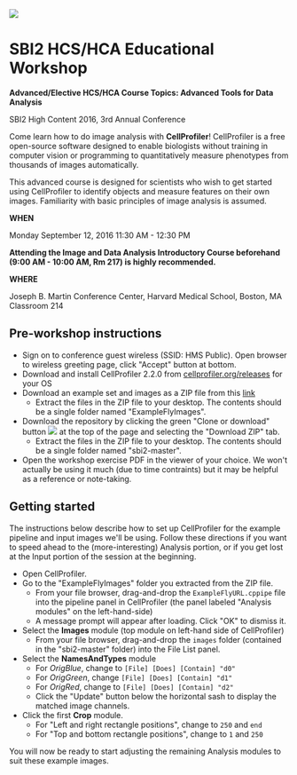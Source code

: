 <img src="http://i.imgur.com/WMFG0fo.png">

# SBI2 HCS/HCA Educational Workshop

**Advanced/Elective HCS/HCA Course Topics: Advanced Tools for Data Analysis**

SBI2 High Content 2016, 3rd Annual Conference

Come learn how to do image analysis with **CellProfiler**! CellProfiler is a free open-source software designed to enable biologists without training in computer vision or programming to quantitatively measure phenotypes from thousands of images automatically. 

This advanced course is designed for scientists who wish to get started using CellProfiler to identify objects and measure features on their own images. Familiarity with basic principles of image analysis is assumed. 

**WHEN**

Monday September 12, 2016
11:30 AM - 12:30 PM

**Attending the Image and Data Analysis Introductory Course beforehand (9:00 AM - 10:00 AM, Rm 217) is highly recommended.**

**WHERE**

Joseph B. Martin Conference Center, Harvard Medical School, Boston, MA
Classroom 214

## Pre-workshop instructions

- Sign on to conference guest wireless (SSID: HMS Public). Open browser to wireless greeting page, click "Accept" button at bottom.
- Download and install CellProfiler 2.2.0 from [cellprofiler.org/releases](http://cellprofiler.org/releases/) for your OS
- Download an example set and images as a ZIP file from this [link](http://d1zymp9ayga15t.cloudfront.net/content/Examplezips/ExampleFlyImages.zip)
  - Extract the files in the ZIP file to your desktop. The contents should be a single folder named "ExampleFlyImages".
- Download the repository by clicking the green "Clone or download" button <img src="https://help.github.com/assets/images/help/repository/clone-repo-clone-url-button.png"> at the top of the page and selecting the "Download ZIP" tab.
  - Extract the files in the ZIP file to your desktop. The contents should be a single folder named "sbi2-master".
- Open the workshop exercise PDF in the viewer of your choice. We won't actually be using it much (due to time contraints) but it may be helpful as a reference or note-taking.

## Getting started

The instructions below describe how to set up CellProfiler for the example pipeline and input images we'll be using. Follow these directions if you want to speed ahead to the (more-interesting) Analysis portion, or if you get lost at the Input portion of the session at the beginning.
- Open CellProfiler. 
- Go to the "ExampleFlyImages" folder you extracted from the ZIP file.
  - From your file browser, drag-and-drop the `ExampleFlyURL.cppipe` file into the pipeline panel in CellProfiler (the panel labeled "Analysis modules" on the left-hand-side)
  - A message prompt will appear after loading. Click "OK" to dismiss it.
- Select the **Images** module (top module on left-hand side of CellProfiler)
  - From your file browser, drag-and-drop the `images` folder (contained in the "sbi2-master" folder) into the File List panel.
- Select the **NamesAndTypes** module
  - For *OrigBlue*, change to `[File] [Does] [Contain] "d0"`
  - For *OrigGreen*, change  `[File] [Does] [Contain] "d1"`
  - For *OrigRed*, change to  `[File] [Does] [Contain] "d2"`
  - Click the "Update" button below the horizontal sash to display the matched image channels.
- Click the first **Crop** module.
  - For "Left and right rectangle positions", change to `250` and `end`
  - For "Top and bottom rectangle positions", change to `1` and `250`

You will now be ready to start adjusting the remaining Analysis modules to suit these example images.
